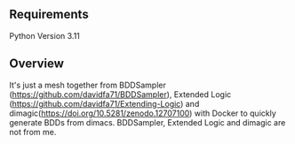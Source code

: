 ## Requirements
Python Version 3.11

## Overview
It's just a mesh together from BDDSampler (https://github.com/davidfa71/BDDSampler), Extended Logic (https://github.com/davidfa71/Extending-Logic) and dimagic(https://doi.org/10.5281/zenodo.12707100) with Docker to quickly generate BDDs from dimacs. 
BDDSampler, Extended Logic and dimagic are not from me.
